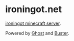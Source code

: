 # ironingot.net

[ironingot minecraft server](https://ironingot.net).

Powered by [Ghost](http://ghost.org) and [Buster](https://github.com/axitkhurana/buster/).
